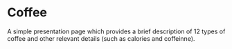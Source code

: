 # Coffee 
A simple presentation page which provides a brief description of 12 types of coffee and other relevant details (such as calories and coffeinne).
